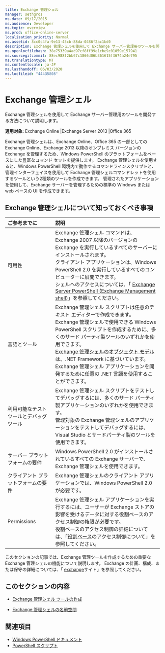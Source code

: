 ```yaml
---
title: Exchange 管理シェル
manager: sethgros
ms.date: 09/17/2015
ms.audience: Developer
ms.topic: overview
ms.prod: office-online-server
localization_priority: Normal
ms.assetid: 8cc0c4fa-9e13-45cb-88da-0486f2ac1bd0
description: Exchange 管理シェルを使用して Exchange サーバー管理用のツールを開発する方法について説明します。
ms.openlocfilehash: 38e75339a4ad97cf8ff99e1cbe9c01059e157941
ms.sourcegitcommit: 88ec988f2bb67c1866d06b361615f3674a24e795
ms.translationtype: MT
ms.contentlocale: ja-JP
ms.lasthandoff: 06/03/2020
ms.locfileid: "44435808"
---
```

# <a name="exchange-management-shell"></a>Exchange 管理シェル

Exchange 管理シェルを使用して Exchange サーバー管理用のツールを開発する方法について説明します。
  
**適用対象:** Exchange Online |Exchange Server 2013 |Office 365
  
Exchange 管理シェルは、Exchange Online、Office 365 の一部としての Exchange Online、Exchange 2013 以降のオンプレミス バージョンの Exchange を管理するため、Windows PowerShell のプラットフォームをベースにした豊富なコマンド セットを提供します。 Exchange 管理シェルを使用すると、Windows PowerShell 環境内で動作するコマンドラインスクリプトと、管理インターフェイスを使用して Exchange 管理シェルコマンドレットを使用するツールという2種類のツールを作成できます。 管理されたアプリケーションを使用して、Exchange サーバーを管理するための標準の Windows または web ベースの UI を作成できます。 
  
## <a name="what-you-need-to-know-about-the-exchange-management-shell"></a>Exchange 管理シェルについて知っておくべき事項

|ご参考までに|説明|
|:-----|:-----|
|可用性  <br/> |Exchange 管理シェル コマンドは、Exchange 2007 以降のバージョンの Exchange を実行しているすべてのサーバーにインストールされます。<br/>クライアント アプリケーションは、Windows PowerShell 2.0 を実行しているすべてのコンピューターに展開できます。<br/> シェルへのアクセスについては、「 [Exchange Server PowerShell (Exchange Management shell)](https://docs.microsoft.com/powershell/exchange/exchange-server/exchange-management-shell?view=exchange-ps)」を参照してください。  <br/> |
|言語とツール  <br/> |Exchange 管理シェル スクリプトは任意のテキスト エディターで作成できます。<br/>Exchange 管理シェルで使用できる Windows PowerShell スクリプトを作成するために、多くのサード パーティ製ツールのいずれかを使用できます。  <br/> [Exchange 管理シェルのオブジェクト モデル](exchange-management-shell-namespaces.md)は、.NET Framework に基づいています。<br/>Exchange 管理シェル アプリケーションを開発するために任意の .NET 言語を使用することができます。  <br/> |
|利用可能なテスト ツールとデバッグ ツール  <br/> |Exchange 管理シェル スクリプトをテストしてデバッグするには、多くのサード パーティ製アプリケーションのいずれかを使用できます。  <br/> 管理対象の Exchange 管理シェルのアプリケーションをテストしてデバッグするには、Visual Studio とサードパーティ製のツールを使用できます。  <br/> |
|サーバー プラットフォームの要件  <br/> |Windows PowerShell 2.0 がインストールされているすべての Exchange サーバーで、Exchange 管理シェルを使用できます。  <br/> |
|クライアント プラットフォームの要件  <br/> |Exchange 管理シェルのクライアント アプリケーションでは、Windows PowerShell 2.0 が必要です。  <br/> |
|Permissions  <br/> |Exchange 管理シェル アプリケーションを実行するには、ユーザーが Exchange ストアの影響を受けるデータに対する役割ベースのアクセス制御の権限が必要です。<br/>役割ベースのアクセス制御の詳細については、「[役割ベース](https://technet.microsoft.com/library/dd298183.aspx)のアクセス制御について」を参照してください。  <br/> |
   
このセクションの記事では、Exchange 管理ツールを作成するための重要な Exchange 管理シェルの機能について説明します。 Exchange の計画、構成、または保守の詳細については、「 [exchange](https://docs.microsoft.com/exchange/)サイト」を参照してください。
  
## <a name="in-this-section"></a>このセクションの内容

- [Exchange 管理シェル ツールの作成](create-exchange-management-shell-tools.md)
    
- [Exchange 管理シェルの名前空間](exchange-management-shell-namespaces.md)
    
## <a name="see-also"></a>関連項目
  
- [Windows PowerShell ドキュメント](https://docs.microsoft.com/powershell/scripting/getting-started/getting-started-with-windows-powershell?view=powershell-6)
- [PowerShell スクリプト](https://docs.microsoft.com/powershell/scripting/powershell-scripting?view=powershell-6)
    

